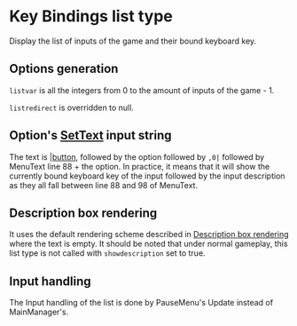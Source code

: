 # Key Bindings list type

Display the list of inputs of the game and their bound keyboard key.

## Options generation

`listvar` is all the integers from 0 to the amount of inputs of the game - 1.

`listredirect` is overridden to null.

## Option's [SetText](../../SetText/SetText.md) input string

The text is |[button](../../SetText/Individual%20commands/Button.md), followed by the option followed by `,0|` followed by MenuText line 88 + the option. In practice, it means that it will show the currently bound keyboard key of the input followed by the input description as they all fall between line 88 and 98 of MenuText.

## Description box rendering

It uses the default rendering scheme described in [Description box rendering](../ShowItemList%20Life%20Cycle/Description%20box%20rendering.md) where the text is empty. It should be noted that under normal gameplay, this list type is not called with `showdescription` set to true.

## Input handling

The Input handling of the list is done by PauseMenu's Update instead of MainManager's.
